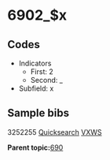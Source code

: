 # 6902\_$x

## Codes

-   Indicators
    -   First: 2
    -   Second: \_
-   Subfield: x

## Sample bibs

3252255 [Quicksearch](https://search.library.yale.edu/catalog/3252255) [VXWS](http://prodorbis.library.yale.edu:7014/vxws/GetHoldingsService?bibId=3252255)

**Parent topic:**[690](../../tags/690/690.md)

